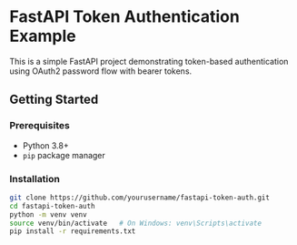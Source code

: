 # FastAPI Token Authentication Example

This is a simple FastAPI project demonstrating token-based authentication using OAuth2 password flow with bearer tokens.

## Getting Started

### Prerequisites

- Python 3.8+
- `pip` package manager

### Installation

```bash
git clone https://github.com/yourusername/fastapi-token-auth.git
cd fastapi-token-auth
python -m venv venv
source venv/bin/activate   # On Windows: venv\Scripts\activate
pip install -r requirements.txt
